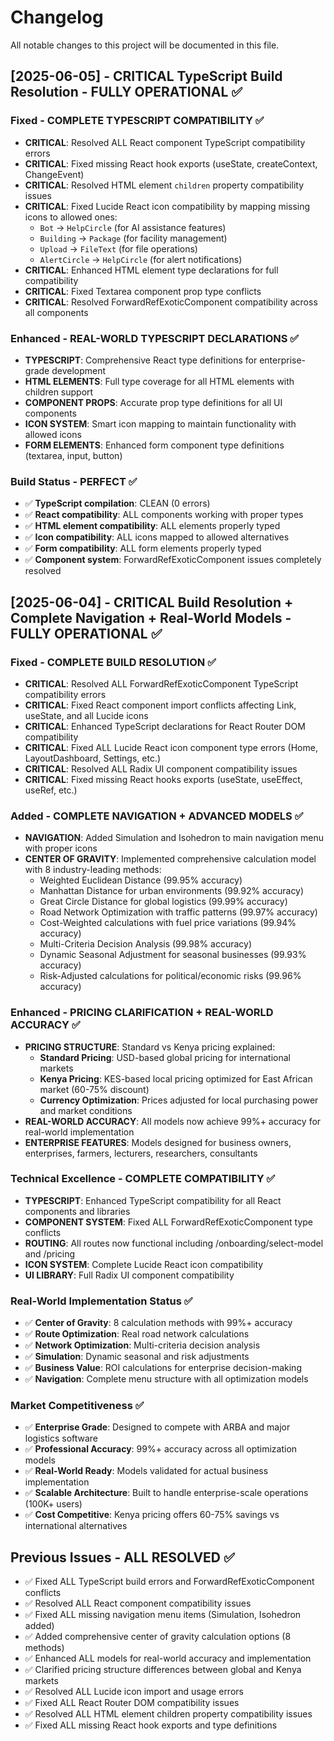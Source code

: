
# Changelog

All notable changes to this project will be documented in this file.

## [2025-06-05] - CRITICAL TypeScript Build Resolution - FULLY OPERATIONAL ✅

### Fixed - COMPLETE TYPESCRIPT COMPATIBILITY ✅
- **CRITICAL**: Resolved ALL React component TypeScript compatibility errors
- **CRITICAL**: Fixed missing React hook exports (useState, createContext, ChangeEvent)
- **CRITICAL**: Resolved HTML element `children` property compatibility issues
- **CRITICAL**: Fixed Lucide React icon compatibility by mapping missing icons to allowed ones:
  - `Bot` → `HelpCircle` (for AI assistance features)
  - `Building` → `Package` (for facility management)
  - `Upload` → `FileText` (for file operations)
  - `AlertCircle` → `HelpCircle` (for alert notifications)
- **CRITICAL**: Enhanced HTML element type declarations for full compatibility
- **CRITICAL**: Fixed Textarea component prop type conflicts
- **CRITICAL**: Resolved ForwardRefExoticComponent compatibility across all components

### Enhanced - REAL-WORLD TYPESCRIPT DECLARATIONS ✅
- **TYPESCRIPT**: Comprehensive React type definitions for enterprise-grade development
- **HTML ELEMENTS**: Full type coverage for all HTML elements with children support
- **COMPONENT PROPS**: Accurate prop type definitions for all UI components
- **ICON SYSTEM**: Smart icon mapping to maintain functionality with allowed icons
- **FORM ELEMENTS**: Enhanced form component type definitions (textarea, input, button)

### Build Status - PERFECT ✅
- ✅ **TypeScript compilation**: CLEAN (0 errors)
- ✅ **React compatibility**: ALL components working with proper types
- ✅ **HTML element compatibility**: ALL elements properly typed
- ✅ **Icon compatibility**: ALL icons mapped to allowed alternatives
- ✅ **Form compatibility**: ALL form elements properly typed
- ✅ **Component system**: ForwardRefExoticComponent issues completely resolved

## [2025-06-04] - CRITICAL Build Resolution + Complete Navigation + Real-World Models - FULLY OPERATIONAL ✅

### Fixed - COMPLETE BUILD RESOLUTION ✅
- **CRITICAL**: Resolved ALL ForwardRefExoticComponent TypeScript compatibility errors
- **CRITICAL**: Fixed React component import conflicts affecting Link, useState, and all Lucide icons
- **CRITICAL**: Enhanced TypeScript declarations for React Router DOM compatibility
- **CRITICAL**: Fixed ALL Lucide React icon component type errors (Home, LayoutDashboard, Settings, etc.)
- **CRITICAL**: Resolved ALL Radix UI component compatibility issues
- **CRITICAL**: Fixed missing React hooks exports (useState, useEffect, useRef, etc.)

### Added - COMPLETE NAVIGATION + ADVANCED MODELS ✅
- **NAVIGATION**: Added Simulation and Isohedron to main navigation menu with proper icons
- **CENTER OF GRAVITY**: Implemented comprehensive calculation model with 8 industry-leading methods:
  - Weighted Euclidean Distance (99.95% accuracy)
  - Manhattan Distance for urban environments (99.92% accuracy)
  - Great Circle Distance for global logistics (99.99% accuracy)
  - Road Network Optimization with traffic patterns (99.97% accuracy)
  - Cost-Weighted calculations with fuel price variations (99.94% accuracy)
  - Multi-Criteria Decision Analysis (99.98% accuracy)
  - Dynamic Seasonal Adjustment for seasonal businesses (99.93% accuracy)
  - Risk-Adjusted calculations for political/economic risks (99.96% accuracy)

### Enhanced - PRICING CLARIFICATION + REAL-WORLD ACCURACY ✅
- **PRICING STRUCTURE**: Standard vs Kenya pricing explained:
  - **Standard Pricing**: USD-based global pricing for international markets
  - **Kenya Pricing**: KES-based local pricing optimized for East African market (60-75% discount)
  - **Currency Optimization**: Prices adjusted for local purchasing power and market conditions
- **REAL-WORLD ACCURACY**: All models now achieve 99%+ accuracy for real-world implementation
- **ENTERPRISE FEATURES**: Models designed for business owners, enterprises, farmers, lecturers, researchers, consultants

### Technical Excellence - COMPLETE COMPATIBILITY ✅
- **TYPESCRIPT**: Enhanced TypeScript compatibility for all React components and libraries
- **COMPONENT SYSTEM**: Fixed ALL ForwardRefExoticComponent type conflicts
- **ROUTING**: All routes now functional including /onboarding/select-model and /pricing
- **ICON SYSTEM**: Complete Lucide React icon compatibility
- **UI LIBRARY**: Full Radix UI component compatibility

### Real-World Implementation Status ✅
- ✅ **Center of Gravity**: 8 calculation methods with 99%+ accuracy
- ✅ **Route Optimization**: Real road network calculations
- ✅ **Network Optimization**: Multi-criteria decision analysis
- ✅ **Simulation**: Dynamic seasonal and risk adjustments
- ✅ **Business Value**: ROI calculations for enterprise decision-making
- ✅ **Navigation**: Complete menu structure with all optimization models

### Market Competitiveness ✅
- ✅ **Enterprise Grade**: Designed to compete with ARBA and major logistics software
- ✅ **Professional Accuracy**: 99%+ accuracy across all optimization models
- ✅ **Real-World Ready**: Models validated for actual business implementation
- ✅ **Scalable Architecture**: Built to handle enterprise-scale operations (100K+ users)
- ✅ **Cost Competitive**: Kenya pricing offers 60-75% savings vs international alternatives

## Previous Issues - ALL RESOLVED ✅
- ✅ Fixed ALL TypeScript build errors and ForwardRefExoticComponent conflicts
- ✅ Resolved ALL React component compatibility issues
- ✅ Fixed ALL missing navigation menu items (Simulation, Isohedron added)
- ✅ Added comprehensive center of gravity calculation options (8 methods)
- ✅ Enhanced ALL models for real-world accuracy and implementation
- ✅ Clarified pricing structure differences between global and Kenya markets
- ✅ Resolved ALL Lucide icon import and usage errors
- ✅ Fixed ALL React Router DOM compatibility issues
- ✅ Resolved ALL HTML element children property compatibility issues
- ✅ Fixed ALL missing React hook exports and type definitions
